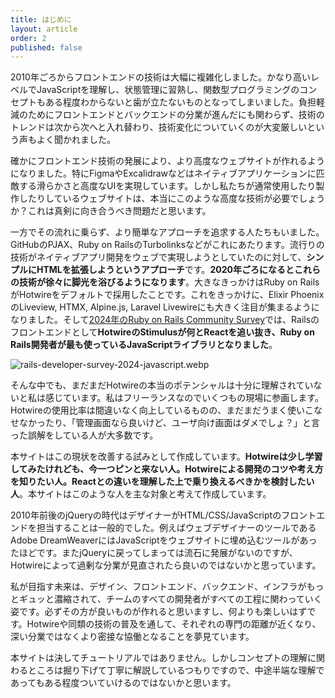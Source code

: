 ```yaml
---
title: はじめに
layout: article
order: 2
published: false
---
```


2010年ごろからフロントエンドの技術は大幅に複雑化しました。かなり高いレベルでJavaScriptを理解し、状態管理に習熟し、関数型プログラミングのコンセプトもある程度わからないと歯が立たないものとなってしまいました。負担軽減のためにフロントエンドとバックエンドの分業が進んだにも関わらず、技術のトレンドは次から次へと入れ替わり、技術変化についていくのが大変厳しいという声もよく聞かれました。

確かにフロントエンド技術の発展により、より高度なウェブサイトが作れるようになりました。特にFigmaやExcalidrawなどはネイティブアプリケーションに匹敵する滑らかさと高度なUIを実現しています。しかし私たちが通常使用したり製作したりしているウェブサイトは、本当にこのような高度な技術が必要でしょうか？これは真剣に向き合うべき問題だと思います。

一方でその流れに乗らず、より簡単なアプローチを追求する人たちもいました。GitHubのPJAX、Ruby on RailsのTurbolinksなどがこれにあたります。流行りの技術がネイティブアプリ開発をウェブで実現しようとしていたのに対して、**シンプルにHTMLを拡張しようというアプローチ**です。**2020年ごろになるとこれらの技術が徐々に脚光を浴びるようになります**。大きなきっかけはRuby on RailsがHotwireをデフォルトで採用したことです。これをきっかけに、Elixir PhoenixのLiveview, HTMX, Alpine.js, Laravel Livewireにも大きく注目が集まるようになりました。そして[2024年のRuby on Rails Community Survey](https://railsdeveloper.com/survey/2024/)では、Railsのフロントエンドとして**HotwireのStimulusが何とReactを追い抜き、Ruby on Rails開発者が最も使っているJavaScriptライブラリとなりました**。

![rails-developer-survey-2024-javascript.webp](content_images/rails-developer-survey-2024-javascript.webp "max-w-[500px]")

そんな中でも、まだまだHotwireの本当のポテンシャルは十分に理解されていないと私は感じています。私はフリーランスなのでいくつもの現場に参画します。Hotwireの使用比率は間違いなく向上しているものの、まだまだうまく使いこなせなかったり、「管理画面なら良いけど、ユーザ向け画面はダメでしょ？」と言った誤解をしている人が大多数です。

本サイトはこの現状を改善する試みとして作成しています。**Hotwireは少し学習してみたけれども、今一つピンと来ない人。Hotwireによる開発のコツや考え方を知りたい人。Reactとの違いを理解した上で乗り換えるべきかを検討したい人**。本サイトはこのような人を主な対象と考えて作成しています。

2010年前後のjQueryの時代はデザイナーがHTML/CSS/JavaScriptのフロントエンドを担当することは一般的でした。例えばウェブデザイナーのツールであるAdobe DreamWeaverにはJavaScriptをウェブサイトに埋め込むツールがあったほどです。またjQueryに戻ってしまっては流石に発展がないのですが、Hotwireによって過剰な分業が見直されたら良いのではないかと思っています。

私が目指す未来は、デザイン、フロントエンド、バックエンド、インフラがもっとギュッと濃縮されて、チームのすべての開発者がすべての工程に関わっていく姿です。必ずその方が良いものが作れると思いますし、何よりも楽しいはずです。Hotwireや同類の技術の普及を通して、それぞれの専門の距離が近くなり、深い分業ではなくより密接な協働となることを夢見ています。

本サイトは決してチュートリアルではありません。しかしコンセプトの理解に関わるところは掘り下げて丁寧に解説しているつもりですので、中途半端な理解であってもある程度ついていけるのではないかと思います。
